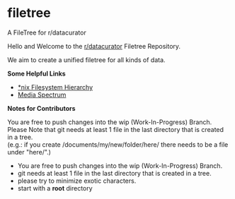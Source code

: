 # filetree
A FileTree for r/datacurator

Hello and Welcome to the [r/datacurator](https://reddit.com/r/datacurator) Filetree Repository.  

We aim to create a unified filetree for all kinds of data.  

**Some Helpful Links**  

* [\*nix Filesystem Hierarchy](https://wikipedia.org/wiki/Filesystem_Hierarchy_Standard)  
* [Media Spectrum](https://en.wikipedia.org/wiki/Media#Communications)

**Notes for Contributors**


You are free to push changes into the wip (Work-In-Progress) Branch.  
Please Note that git needs at least 1 file in the last directory that is created in a tree.  
(e.g.: if you create /documents/my/new/folder/here/ there needs to be a file under "here/".)

* You are free to push changes into the wip (Work-In-Progress) Branch.
* git needs at least 1 file in the last directory that is created in a tree.
* please try to minimize exotic characters.  
* start with a **root** directory

